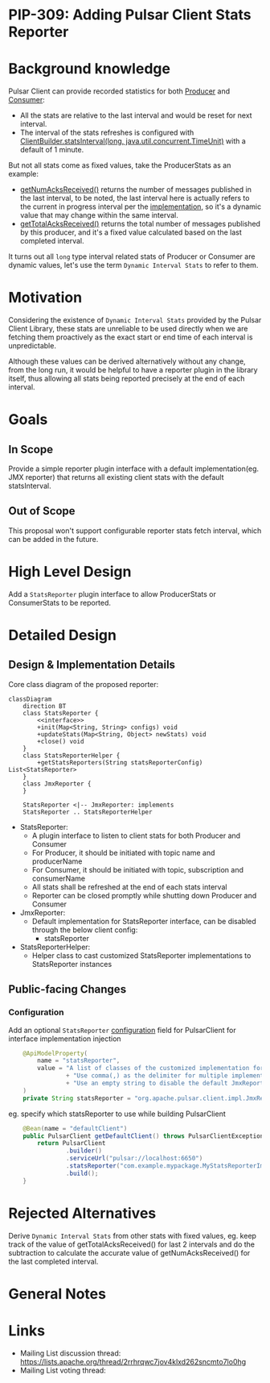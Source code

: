 # PIP-309: Adding Pulsar Client Stats Reporter

# Background knowledge

Pulsar Client can provide recorded statistics for both [Producer](https://github.com/apache/pulsar/blob/v3.1.0/pulsar-client-api/src/main/java/org/apache/pulsar/client/api/ProducerStats.java) and [Consumer](https://github.com/apache/pulsar/blob/v3.1.0/pulsar-client-api/src/main/java/org/apache/pulsar/client/api/ConsumerStats.java):
* All the stats are relative to the last interval and would be reset for next interval.
* The interval of the stats refreshes is configured with [ClientBuilder.statsInterval(long, java.util.concurrent.TimeUnit)](https://github.com/apache/pulsar/blob/v3.1.0/pulsar-client-api/src/main/java/org/apache/pulsar/client/api/ClientBuilder.java#L462) with a default of 1 minute.

But not all stats come as fixed values, take the ProducerStats as an example:
* [getNumAcksReceived()](https://github.com/apache/pulsar/blob/v3.1.0/pulsar-client-api/src/main/java/org/apache/pulsar/client/api/ProducerStats.java#L54) returns the number of messages published in the last interval, to be noted, the last interval here is actually refers to the current in progress interval per the [implementation](https://github.com/apache/pulsar/blob/master/pulsar-client/src/main/java/org/apache/pulsar/client/impl/ProducerImpl.java#L366), so it's a dynamic value that may change within the same interval.
* [getTotalAcksReceived()](https://github.com/apache/pulsar/blob/v3.1.0/pulsar-client-api/src/main/java/org/apache/pulsar/client/api/ProducerStats.java#L114) returns the total number of messages published by this producer, and it's a fixed value calculated based on the last completed interval.

It turns out all `long` type interval related stats of Producer or Consumer are dynamic values, let's use the term `Dynamic Interval Stats` to refer to them.

# Motivation

Considering the existence of `Dynamic Interval Stats` provided by the Pulsar Client Library, these stats are unreliable to be used directly when we are fetching them proactively as the exact start or end time of each interval is unpredictable.

Although these values can be derived alternatively without any change, from the long run, it would be helpful to have a reporter plugin in the library itself, thus allowing all stats being reported precisely at the end of each interval.

# Goals

## In Scope

Provide a simple reporter plugin interface with a default implementation(eg. JMX reporter) that returns all existing client stats with the default statsInterval.

## Out of Scope

This proposal won't support configurable reporter stats fetch interval, which can be added in the future.

# High Level Design

Add a `StatsReporter` plugin interface to allow ProducerStats or ConsumerStats to be reported.

# Detailed Design

## Design & Implementation Details

Core class diagram of the proposed reporter:
```mermaid
classDiagram
    direction BT
    class StatsReporter { 
        <<interface>>
        +init(Map<String, String> configs) void
        +updateStats(Map<String, Object> newStats) void
        +close() void
    }
    class StatsReporterHelper {
        +getStatsReporters(String statsReporterConfig) List<StatsReporter>
    }
    class JmxReporter {
    }

    StatsReporter <|-- JmxReporter: implements
    StatsReporter .. StatsReporterHelper
```

* StatsReporter:
    * A plugin interface to listen to client stats for both Producer and Consumer
    * For Producer, it should be initiated with topic name and producerName
    * For Consumer, it should be initiated with topic, subscription and consumerName
    * All stats shall be refreshed at the end of each stats interval
    * Reporter can be closed promptly while shutting down Producer and Consumer
* JmxReporter:
    * Default implementation for StatsReporter interface, can be disabled through the below client config:
        * statsReporter
* StatsReporterHelper:
    * Helper class to cast customized StatsReporter implementations to StatsReporter instances

## Public-facing Changes

### Configuration

Add an optional `StatsReporter` [configuration](https://github.com/apache/pulsar/blob/v3.1.0/pulsar-client/src/main/java/org/apache/pulsar/client/impl/conf/ClientConfigurationData.java) field for PulsarClient for interface implementation injection
```java
    @ApiModelProperty(
        name = "statsReporter",
        value = "A list of classes of the customized implementation for StatsReporter plugin interface. "
                + "Use comma(,) as the delimiter for multiple implementations. "
                + "Use an empty string to disable the default JmxReporter."
    )
    private String statsReporter = "org.apache.pulsar.client.impl.JmxReporter";
```
eg. specify which statsReporter to use while building PulsarClient
```java
    @Bean(name = "defaultClient")
    public PulsarClient getDefaultClient() throws PulsarClientException {
        return PulsarClient
                .builder()         
                .serviceUrl("pulsar://localhost:6650")
                .statsReporter("com.example.mypackage.MyStatsReporterImpl")
                .build();
    }
```

# Rejected Alternatives

Derive `Dynamic Interval Stats` from other stats with fixed values, eg. keep track of the value of getTotalAcksReceived() for last 2 intervals and do the subtraction to calculate the accurate value of getNumAcksReceived() for the last completed interval.

# General Notes

# Links
* Mailing List discussion thread: https://lists.apache.org/thread/2rrhrqwc7jov4klxd262sncmto7lo0hg
* Mailing List voting thread:
